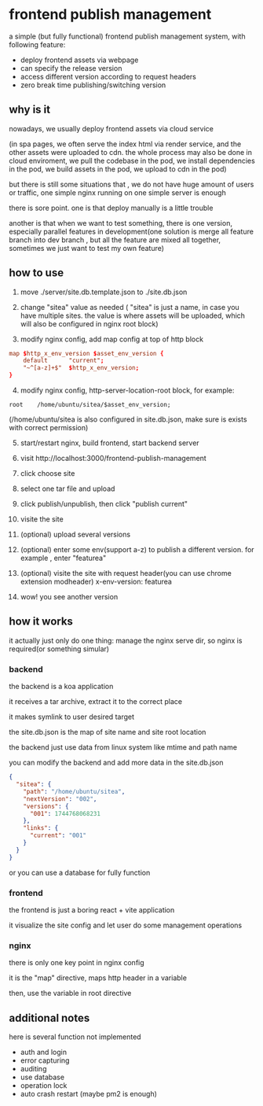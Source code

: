 # frontend publish management

a simple (but fully functional) frontend publish management system, with following feature:

- deploy frontend assets via webpage
- can specify the release version
- access different version according to request headers
- zero break time publishing/switching version

## why is it

nowadays, we usually deploy frontend assets via cloud service

(in spa pages, we often serve the index html via render service, and the other assets were uploaded to cdn. the whole process may also be done in cloud enviroment, we pull the codebase in the pod, we install dependencies in the pod, we build assets in the pod, we upload to cdn in the pod)

but there is still some situations that , we do not have huge amount of users or traffic, one simple nginx running on one simple server is enough

there is sore point. one is that deploy manually is a little trouble

another is that when we want to test something, there is one version, especially parallel features in development(one solution is merge all feature branch into dev branch , but all the feature are mixed all together, sometimes we just want to test my own feature)

## how to use

1. move ./server/site.db.template.json to ./site.db.json

2. change "sitea" value as needed ( "sitea" is just a name, in case you have multiple sites. the value is where assets will be uploaded, which will also be configured in nginx root block)

3. modify nginx config, add map config at top of http block

```conf
map $http_x_env_version $asset_env_version {
    default      "current";
    "~^[a-z]+$"  $http_x_env_version;
}
```

4. modify nginx config, http-server-location-root block, for example:

```
root    /home/ubuntu/sitea/$asset_env_version;
```

(/home/ubuntu/sitea is also configured in site.db.json, make sure is exists with correct permission)

5. start/restart nginx, build frontend, start backend server

6. visit http://localhost:3000/frontend-publish-management

7. click choose site

8. select one tar file and upload

9. click publish/unpublish, then click "publish current"

10. visite the site

11. (optional) upload several versions

12. (optional) enter some env(support a-z) to publish a different version. for example , enter "featurea"

13. (optional) visite the site with request header(you can use chrome extension modheader) x-env-version: featurea

14. wow! you see another version

## how it works

it actually just only do one thing: manage the nginx serve dir, so nginx is required(or something simular)

### backend

the backend is a koa application

it receives a tar archive, extract it to the correct place

it makes symlink to user desired target

the site.db.json is the map of site name and site root location

the backend just use data from linux system like mtime and path name

you can modify the backend and add more data in the site.db.json

```json
{
  "sitea": {
    "path": "/home/ubuntu/sitea",
    "nextVersion": "002",
    "versions": {
      "001": 1744768068231
    },
    "links": {
      "current": "001"
    }
  }
}
```

or you can use a database for fully function

### frontend

the frontend is just a boring react + vite application

it visualize the site config and let user do some management operations

### nginx

there is only one key point in nginx config

it is the "map" directive, maps http header in a variable

then, use the variable in root directive

## additional notes

here is several function not implemented

- auth and login
- error capturing
- auditing
- use database
- operation lock
- auto crash restart (maybe pm2 is enough)
